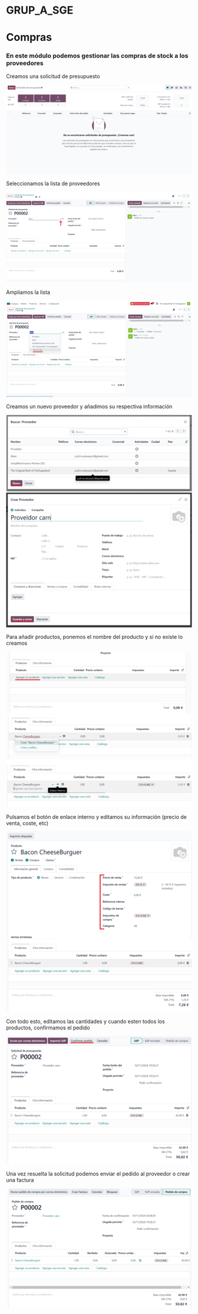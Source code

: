 # GRUP_A_SGE
<h1>Compras</h1>
<h3>En este módulo podemos gestionar las compras de stock a los proveedores</h3>
<p>Creamos una solicitud de presupuesto</p>
<img src="img/alexl-1.png">
<p>Seleccionamos la lista de proveedores</p>
<img src="img/alexl-2.png">
<p>Ampliamos la lista</p>
<img src="img/alexl-3.png">
<p>Creamos un nuevo proveedor y añadimos su respectiva información</p>
<img src="img/alexl-4.png">
<img src="img/alexl-5.png">
<p>Para añadir productos, ponemos el nombre del producto y si no existe lo creamos</p>
<img src="img/alexl-6.png">
<img src="img/alexl-7.png">
<p>Pulsamos el botón de enlace interno y editamos su información (precio de venta, coste, etc)</p>
<img src="img/alexl-8.png">
<img src="img/alexl-9.png">
<p>Con todo esto, editamos las cantidades y cuando esten todos los productos, confirmamos el pedido</p>
<img src="img/alexl-10.png">
<p>Una vez resuelta la solicitud podemos enviar el pedido al proveedor o crear una factura</p>
<img src="img/alexl-11.png">
